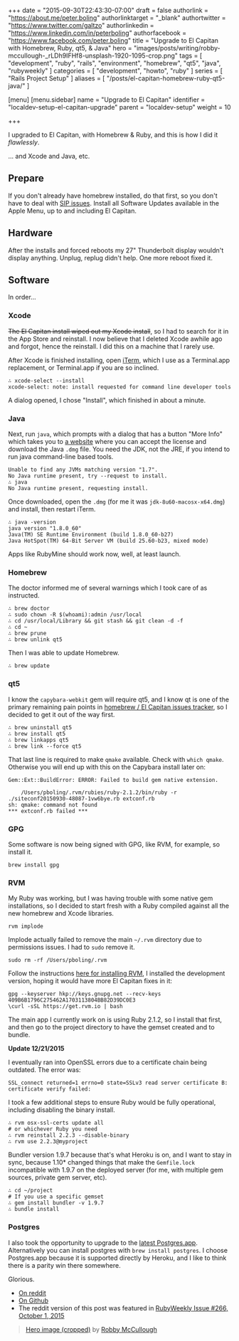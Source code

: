 +++
date = "2015-09-30T22:43:30-07:00"
draft = false
authorlink = "https://about.me/peter.boling"
authorlinktarget = "_blank"
authortwitter = "https://www.twitter.com/galtzo"
authorlinkedin = "https://www.linkedin.com/in/peterboling"
authorfacebook = "https://www.facebook.com/peter.boling"
title = "Upgrade to El Capitan with Homebrew, Ruby, qt5, & Java"
hero = "images/posts/writing/robby-mccullough-_rLDh9IFHf8-unsplash-1920-1095-crop.png"
tags = [ "development", "ruby", "rails", "environment", "homebrew", "qt5", "java", "rubyweekly" ]
categories = [ "development", "howto", "ruby" ]
series = [ "Rails Project Setup" ]
aliases = [
"/posts/el-capitan-homebrew-ruby-qt5-java/"
]

[menu]
[menu.sidebar]
name = "Upgrade to El Capitan"
identifier = "localdev-setup-el-capitan-upgrade"
parent = "localdev-setup"
weight = 10

+++

I upgraded to El Capitan, with Homebrew & Ruby, and this is how I did it *flawlessly*.

... and Xcode and Java, etc.

## Prepare

If you don't already have homebrew installed, do that first, so you don't have to deal with [SIP issues](https://github.com/Homebrew/homebrew/blob/master/share/doc/homebrew/El_Capitan_and_Homebrew.md#if-usrlocal-does-not-exist).
Install all Software Updates available in the Apple Menu, up to and including El Capitan.

## Hardware

After the installs and forced reboots my 27" Thunderbolt display wouldn't display anything.  Unplug, replug didn't help.  One more reboot fixed it.

## Software

In order...

### Xcode

~~The El Capitan install wiped out my Xcode install~~, so I had to search for it in the App Store and reinstall.  I now believe that I deleted Xcode awhile ago and forgot, hence the reinstall.  I did this on a machine that I rarely use.

After Xcode is finished installing, open [iTerm](https://www.iterm2.com/downloads.html), which I use as a Terminal.app replacement, or Terminal.app if you are so inclined.

```
∴ xcode-select --install
xcode-select: note: install requested for command line developer tools
```

A dialog opened, I chose "Install", which finished in about a minute.

### Java

Next, run `java`, which prompts with a dialog that has a button "More Info" which takes you to [a website](http://www.oracle.com/technetwork/java/javase/downloads/jdk8-downloads-2133151.html) where you can accept the license and download the Java `.dmg` file.  You need the JDK, not the JRE, if you intend to run java command-line based tools.

```
Unable to find any JVMs matching version "1.7".
No Java runtime present, try --request to install.
∴ java
No Java runtime present, requesting install.
```

Once downloaded, open the `.dmg` (for me it was `jdk-8u60-macosx-x64.dmg`) and install, then restart iTerm.

```
∴ java -version
java version "1.8.0_60"
Java(TM) SE Runtime Environment (build 1.8.0_60-b27)
Java HotSpot(TM) 64-Bit Server VM (build 25.60-b23, mixed mode)
```

Apps like RubyMine should work now, well, at least launch.

### Homebrew

The doctor informed me of several warnings which I took care of as instructed.

```
∴ brew doctor
∴ sudo chown -R $(whoami):admin /usr/local
∴ cd /usr/local/Library && git stash && git clean -d -f
∴ cd ~
∴ brew prune
∴ brew unlink qt5
```

Then I was able to update Homebrew.

```
∴ brew update
```

### qt5

I know the `capybara-webkit` gem will require qt5, and I know qt is one of the primary remaining pain points in [homebrew / El Capitan issues tracker](https://github.com/Homebrew/homebrew/issues?utf8=✓&q=is%3Aissue+is%3Aopen+Capitan), so I decided to get it out of the way first.

```
∴ brew uninstall qt5
∴ brew install qt5
∴ brew linkapps qt5
∴ brew link --force qt5
```

That last line is required to make `qmake` available.  Check with `which qmake`.  Otherwise you will end up with this on the Capybara install later on:

```
Gem::Ext::BuildError: ERROR: Failed to build gem native extension.

    /Users/pboling/.rvm/rubies/ruby-2.1.2/bin/ruby -r ./siteconf20150930-48087-1vw6bye.rb extconf.rb
sh: qmake: command not found
*** extconf.rb failed ***
```

### GPG

Some software is now being signed with GPG, like RVM, for example, so install it.

```
brew install gpg
```

### RVM

My Ruby was working, but I was having trouble with some native gem installations, so I decided to start fresh with a Ruby compiled against all the new homebrew and Xcode libraries.

```
rvm implode
```

Implode actually failed to remove the main `~/.rvm` directory due to permissions issues.  I had to `sudo` remove it.

```
sudo rm -rf /Users/pboling/.rvm
```

Follow the instructions [here for installing RVM](https://rvm.io/rvm/install), I installed the development version, hoping it would have more El Capitan fixes in it:

```
gpg --keyserver hkp://keys.gnupg.net --recv-keys 409B6B1796C275462A1703113804BB82D39DC0E3
\curl -sSL https://get.rvm.io | bash
```

The main app I currently work on is using Ruby 2.1.2, so I install that first, and then go to the project directory to have the gemset created and to bundle.

**Update 12/21/2015**

I eventually ran into OpenSSL errors due to a certificate chain being outdated.  The error was:

```
SSL_connect returned=1 errno=0 state=SSLv3 read server certificate B: certificate verify failed:
```

I took a few additional steps to ensure Ruby would be fully operational, including disabling the binary install.

```
∴ rvm osx-ssl-certs update all
# or whichever Ruby you need
∴ rvm reinstall 2.2.3 --disable-binary 
∴ rvm use 2.2.3@myproject 
```

Bundler version 1.9.7 because that's what Heroku is on, and I want to stay in sync, because 1.10* changed things that make the `Gemfile.lock` incompatible with 1.9.7 on the deployed server (for me, with multiple gem sources, private gem server, etc).

```
∴ cd ~/project
# If you use a specific gemset
∴ gem install bundler -v 1.9.7 
∴ bundle install
```

### Postgres

I also took the opportunity to upgrade to the [latest Postgres.app](http://postgresapp.com/).  Alternatively you can install postgres with `brew install postgres`.  I choose Postgres.app because it is supported directly by Heroku, and I like to think there is a parity win there somewhere.

Glorious.

* [On reddit](https://www.reddit.com/r/ruby/comments/3n26gt/upgrade_to_el_capitan_with_homebrew_ruby/)
* [On Github](https://gist.github.com/pboling/c2bb179e73f8a6ca94e4)
* The reddit version of this post was featured in [RubyWeekly Issue #266, October 1, 2015](http://rubyweekly.com/issues/266)

> [Hero image (cropped)](https://unsplash.com/photos/_rLDh9IFHf8) by [Robby McCullough](https://unsplash.com/@mybbor)
